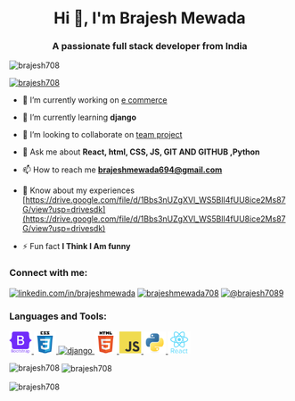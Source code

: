 <h1 align="center">Hi 👋, I'm Brajesh Mewada</h1>
<h3 align="center">A passionate full stack developer from India</h3>

<p align="left"> <img src="https://komarev.com/ghpvc/?username=brajesh708&label=Profile%20views&color=0e75b6&style=flat" alt="brajesh708" /> </p>

<p align="left"> <a href="https://github.com/ryo-ma/github-profile-trophy"><img src="https://github-profile-trophy.vercel.app/?username=brajesh708" alt="brajesh708" /></a> </p>

- 🔭 I’m currently working on [e commerce](https://github.com/brajesh708/ecommarce_django.git)

- 🌱 I’m currently learning **django**

- 👯 I’m looking to collaborate on [team project](https://github.com/brajesh708/new_teem_project.git)

- 💬 Ask me about **React, html, CSS, JS, GIT AND GITHUB ,Python**

- 📫 How to reach me **brajeshmewada694@gmail.com**

- 📄 Know about my experiences [https://drive.google.com/file/d/1Bbs3nUZgXVl_WS5BlI4fUU8ice2Ms87G/view?usp=drivesdk](https://drive.google.com/file/d/1Bbs3nUZgXVl_WS5BlI4fUU8ice2Ms87G/view?usp=drivesdk)

- ⚡ Fun fact **I Think I Am funny**

<h3 align="left">Connect with me:</h3>
<p align="left">
<a href="https://linkedin.com/in/linkedin.com/in/brajeshmewada" target="blank"><img align="center" src="https://raw.githubusercontent.com/rahuldkjain/github-profile-readme-generator/master/src/images/icons/Social/linked-in-alt.svg" alt="linkedin.com/in/brajeshmewada" height="30" width="40" /></a>
<a href="https://instagram.com/brajeshmewada708" target="blank"><img align="center" src="https://raw.githubusercontent.com/rahuldkjain/github-profile-readme-generator/master/src/images/icons/Social/instagram.svg" alt="brajeshmewada708" height="30" width="40" /></a>
<a href="https://www.youtube.com/c/@brajesh7089" target="blank"><img align="center" src="https://raw.githubusercontent.com/rahuldkjain/github-profile-readme-generator/master/src/images/icons/Social/youtube.svg" alt="@brajesh7089" height="30" width="40" /></a>
</p>

<h3 align="left">Languages and Tools:</h3>
<p align="left"> <a href="https://getbootstrap.com" target="_blank" rel="noreferrer"> <img src="https://raw.githubusercontent.com/devicons/devicon/master/icons/bootstrap/bootstrap-plain-wordmark.svg" alt="bootstrap" width="40" height="40"/> </a> <a href="https://www.w3schools.com/css/" target="_blank" rel="noreferrer"> <img src="https://raw.githubusercontent.com/devicons/devicon/master/icons/css3/css3-original-wordmark.svg" alt="css3" width="40" height="40"/> </a> <a href="https://www.djangoproject.com/" target="_blank" rel="noreferrer"> <img src="https://cdn.worldvectorlogo.com/logos/django.svg" alt="django" width="40" height="40"/> </a> <a href="https://www.w3.org/html/" target="_blank" rel="noreferrer"> <img src="https://raw.githubusercontent.com/devicons/devicon/master/icons/html5/html5-original-wordmark.svg" alt="html5" width="40" height="40"/> </a> <a href="https://developer.mozilla.org/en-US/docs/Web/JavaScript" target="_blank" rel="noreferrer"> <img src="https://raw.githubusercontent.com/devicons/devicon/master/icons/javascript/javascript-original.svg" alt="javascript" width="40" height="40"/> </a> <a href="https://www.python.org" target="_blank" rel="noreferrer"> <img src="https://raw.githubusercontent.com/devicons/devicon/master/icons/python/python-original.svg" alt="python" width="40" height="40"/> </a> <a href="https://reactjs.org/" target="_blank" rel="noreferrer"> <img src="https://raw.githubusercontent.com/devicons/devicon/master/icons/react/react-original-wordmark.svg" alt="react" width="40" height="40"/> </a> </p>

<p><img align="left" src="https://github-readme-stats.vercel.app/api/top-langs?username=brajesh708&show_icons=true&locale=en&layout=compact" alt="brajesh708" /></p>

<p>&nbsp;<img align="center" src="https://github-readme-stats.vercel.app/api?username=brajesh708&show_icons=true&locale=en" alt="brajesh708" /></p>

<p><img align="center" src="https://github-readme-streak-stats.herokuapp.com/?user=brajesh708&" alt="brajesh708" /></p>
